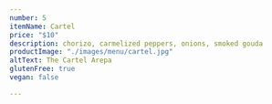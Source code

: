 ```yaml
---
number: 5
itemName: Cartel
price: "$10"
description: chorizo, carmelized peppers, onions, smoked gouda
productImage: "./images/menu/cartel.jpg"
altText: The Cartel Arepa
glutenFree: true
vegan: false

---
```


